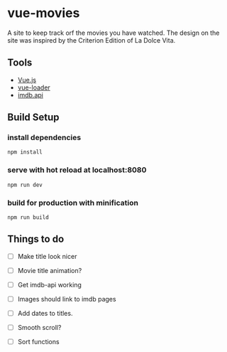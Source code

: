# vue-movies

A site to keep track orf the movies you have watched. The design on the site was inspired by the Criterion Edition of La Dolce Vita. 

## Tools

- [Vue.js](https://vuejs.org/)
- [vue-loader](http://vue-loader.vuejs.org/en/)
- [imdb.api](https://www.npmjs.com/package/imdb-api)

## Build Setup

### install dependencies
`npm install`

### serve with hot reload at localhost:8080
`npm run dev`

### build for production with minification
`npm run build`

## Things to do

- [ ] Make title look nicer
- [ ] Movie title animation?
- [ ] Get imdb-api working
- [ ] Images should link to imdb pages
- [ ] Add dates to titles.
- [ ] Smooth scroll?
- [ ] Sort functions

